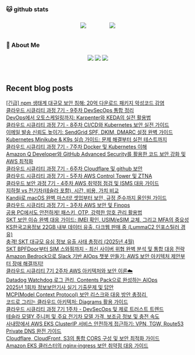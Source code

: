 

###  🐱 github stats  

<div id="main" align="center">
    <img src="https://github-readme-stats.vercel.app/api?username=peterica&count_private=true&show_icons=true&theme=radical"
        style="height: auto; margin-left: 20px; margin-right: 20px; padding: 10px;"/>
    <img src="https://github-readme-stats.vercel.app/api/top-langs/?username=peterica&layout=compact"   
        style="height: auto; margin-left: 20px; margin-right: 20px; padding: 10px;"/>
</div>

###  💁 About Me  
<p align="center">
    <a href="https://twodragon.tistory.com/"><img src="https://img.shields.io/badge/Blog-FF5722?style=flat-square&logo=Blogger&logoColor=white"/></a>
    <a href="https://2twodragon.com/"><img src="https://img.shields.io/badge/Blog-FF5722?style=flat-square&logo=Blogger&logoColor=white"/></a>
    <a href="mailto:twodragon114@gmail.com"><img src="https://img.shields.io/badge/Gmail-d14836?style=flat-square&logo=Gmail&logoColor=white&link=ilovefran.ofm@gmail.com"/></a>
</p>

<br>

## Recent blog posts
<a href ="https://twodragon.tistory.com/692"> [긴급] npm 생태계 대규모 보안 침해: 20억 다운로드 패키지 악성코드 감염 </a> <br><a href ="https://twodragon.tistory.com/691"> 클라우드 시큐리티 과정 7기 - 9주차 DevSecOps 통합 정리 </a> <br><a href ="https://twodragon.tistory.com/690"> DevOps에서 오토스케일링까지: Karpenter와 KEDA의 실전 활용법 </a> <br><a href ="https://twodragon.tistory.com/689"> 클라우드 시큐리티 과정 7기 - 8주차 CI/CD와 Kubernetes 보안 실전 가이드 </a> <br><a href ="https://twodragon.tistory.com/688"> 이메일 발송 신뢰도 높이기: SendGrid SPF, DKIM, DMARC 설정 완벽 가이드 </a> <br><a href ="https://twodragon.tistory.com/687"> Kubernetes Minikube &amp; K9s 실습 가이드: 문제 해결부터 실전 테스트까지 </a> <br><a href ="https://twodragon.tistory.com/686"> 클라우드 시큐리티 과정 7기 - 7주차 Docker 및 Kubernetes 이해 </a> <br><a href ="https://twodragon.tistory.com/685"> Amazon Q Developer와 GitHub Advanced Security를 활용한 코드 보안 강화 및 AWS 최적화 </a> <br><a href ="https://twodragon.tistory.com/684"> 클라우드 시큐리티 과정 7기 - 6주차 Cloudflare 및 github 보안 </a> <br><a href ="https://twodragon.tistory.com/683"> 클라우드 시큐리티 과정 7기 - 5주차 AWS Control Tower 및 ZTNA </a> <br><a href ="https://twodragon.tistory.com/682"> 클라우드 보안 과정 7기 - 4주차 AWS 취약점 점검 및 ISMS 대응 가이드 </a> <br><a href ="https://twodragon.tistory.com/681"> 지하철 vs 전기차(테슬라 포함), 시간, 비용, 가치 비교 </a> <br><a href ="https://twodragon.tistory.com/680"> Kandji로 macOS 완벽 마스터! 셋업부터 보안, 규정 준수까지 올인원 가이드 </a> <br><a href ="https://twodragon.tistory.com/679"> 클라우드 시큐리티 과정 7기 - 3주차 AWS 보안 및 Finops </a> <br><a href ="https://twodragon.tistory.com/678"> 공용 PC에서도 안전하게!  패스키, OTP, 강력한 암호 관리 활용법 </a> <br><a href ="https://twodragon.tistory.com/677"> SKT 보안 이슈 완벽 대응 가이드: IMEI 확인, USIM/eSIM 교체, 그리고 MFA의 중요성 </a> <br><a href ="https://twodragon.tistory.com/676"> KS한국고용정보 22GB 내부 데이터 유출, 다크웹 판매 중 (LummaC2 인포스틸러 경유) </a> <br><a href ="https://twodragon.tistory.com/675"> 충격! SKT 대규모 유심 정보 유출 사태 총정리 (2025년 4월) </a> <br><a href ="https://twodragon.tistory.com/674"> SKT BPFDoor부터 SIM 스와핑까지 - 최신 사이버 위협 완벽 분석 및 통합 대응 전략 </a> <br><a href ="https://twodragon.tistory.com/673"> Amazon Bedrock으로 Slack 기반 AIOps 챗봇 만들기: AWS 보안 아키텍처 제안부터 장애 해결까지! </a> <br><a href ="https://twodragon.tistory.com/672"> 클라우드 시큐리티 7기 2주차 AWS 아키텍처와 보안 이론☁️ </a> <br><a href ="https://twodragon.tistory.com/671"> Datadog Watchdog,로그 관리, Contents Pack으로 완성하는 AIOps </a> <br><a href ="https://twodragon.tistory.com/670"> 2025년 1회차 정보보안기사 실기 기출문제 및 답안 </a> <br><a href ="https://twodragon.tistory.com/669"> MCP(Model Context Protocol) 보안 리스크와 대응 방안 총정리 ️ </a> <br><a href ="https://twodragon.tistory.com/668"> 코드로 그리는 클라우드 아키텍처: Diagrams 활용 가이드 </a> <br><a href ="https://twodragon.tistory.com/667"> 클라우드 시큐리티 과정 7기 1주차 - DevSecOps 및 제로 트러스트 트렌드 </a> <br><a href ="https://twodragon.tistory.com/666"> 테슬라 모델Y 주니퍼 및 주요 전기차 모델 가격, 보조금 정보 및 충전 속도 </a> <br><a href ="https://twodragon.tistory.com/665"> 사내망에서 AWS EKS ClusterIP 서비스 안전하게 접근하기: VPN, TGW, Route53 Private DNS 완전 가이드 </a> <br><a href ="https://twodragon.tistory.com/664"> Cloudflare, CloudFront, S3의 통합 CORS 구성 및 보안 최적화 가이드 </a> <br><a href ="https://twodragon.tistory.com/663"> Amazon EKS 클러스터의 nginx‑ingress 보안 취약점 대응 가이드 </a> <br>